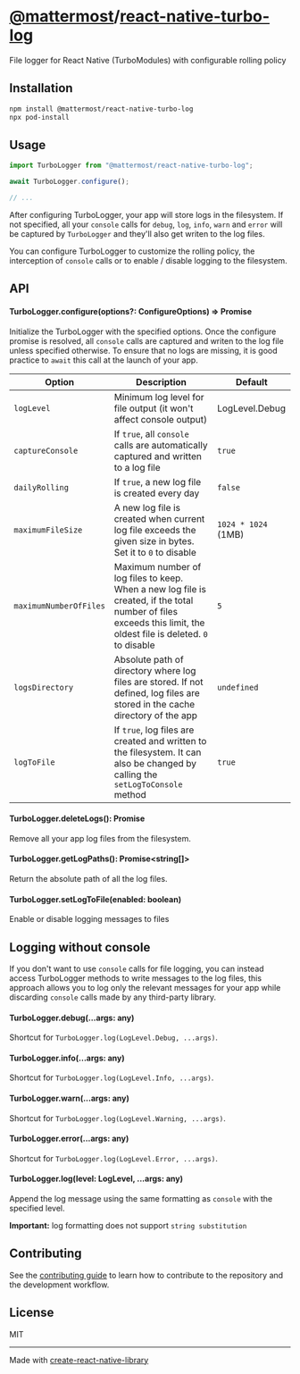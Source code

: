 # [@mattermost](https://github.com/mattermost)/[react-native-turbo-log](https://github.com/mattermost/react-native-turbo-log)
File logger for React Native (TurboModules) with configurable rolling policy

## Installation

```sh
npm install @mattermost/react-native-turbo-log
npx pod-install
```

## Usage

```js
import TurboLogger from "@mattermost/react-native-turbo-log";

await TurboLogger.configure();

// ...

```
After configuring TurboLogger, your app will store logs in the filesystem. If not specified, all your `console` calls for
`debug`, `log`, `info`, `warn` and `error` will be captured by `TurboLogger` and they'll also get writen to the log files.

You can configure TurboLogger to customize the rolling policy, the interception of `console` calls or to enable / disable logging to the filesystem.

## API

#### TurboLogger.configure(options?: ConfigureOptions) => Promise<void>

Initialize the TurboLogger with the specified options. Once the configure promise is resolved, all `console` calls are captured and writen to the log file unless specified otherwise. To ensure that no logs are missing, it is good practice to `await` this call at the launch of your app.

| Option | Description | Default |
| --- | --- | --- |
| `logLevel` | Minimum log level for file output (it won't affect console output) | LogLevel.Debug |
| `captureConsole` | If `true`, all `console` calls are automatically captured and written to a log file  | `true` |
| `dailyRolling` | If `true`, a new log file is created every day | `false` |
| `maximumFileSize` | A new log file is created when current log file exceeds the given size in bytes. Set it to `0` to disable | `1024 * 1024` (1MB) |
| `maximumNumberOfFiles` | Maximum number of log files to keep. When a new log file is created, if the total number of files exceeds this limit, the oldest file is deleted. `0` to disable | `5` |
| `logsDirectory` | Absolute path of directory where log files are stored. If not defined, log files are stored in the cache directory of the app | `undefined` |
| `logToFile` | If `true`, log files are created and written to the filesystem. It can also be changed by calling the `setLogToConsole` method | `true` |

#### TurboLogger.deleteLogs(): Promise<boolean>

Remove all your app log files from the filesystem.

#### TurboLogger.getLogPaths(): Promise<string[]>

Return the absolute path of all the log files.

#### TurboLogger.setLogToFile(enabled: boolean)

Enable or disable logging messages to files

## Logging without console

If you don't want to use `console` calls for file logging, you can instead access TurboLogger methods to write messages to the log files, this approach allows you to log only the
relevant messages for your app while discarding `console` calls made by any third-party library.

#### TurboLogger.debug(...args: any)

Shortcut for `TurboLogger.log(LogLevel.Debug, ...args)`.

#### TurboLogger.info(...args: any)

Shortcut for `TurboLogger.log(LogLevel.Info, ...args)`.

#### TurboLogger.warn(...args: any)

Shortcut for `TurboLogger.log(LogLevel.Warning, ...args)`.

#### TurboLogger.error(...args: any)

Shortcut for `TurboLogger.log(LogLevel.Error, ...args)`.

#### TurboLogger.log(level: LogLevel, ...args: any)

Append the log message using the same formatting as `console` with the specified level.

**Important:** log formatting does not support `string substitution`


## Contributing

See the [contributing guide](CONTRIBUTING.md) to learn how to contribute to the repository and the development workflow.

## License

MIT

---

Made with [create-react-native-library](https://github.com/callstack/react-native-builder-bob)
